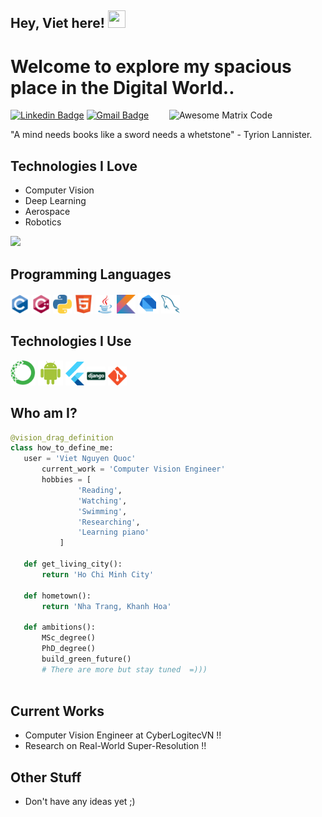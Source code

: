 ## Hey, Viet here! <img src="https://media.giphy.com/media/hvRJCLFzcasrR4ia7z/giphy.gif" width="28px" height="28px">

<h1>Welcome to explore my spacious place in the Digital World..</h1> 

<img src = './images/submarine.gif' alt = 'Awesome Matrix Code' align='right' width='250'/>

[![Linkedin Badge](https://img.shields.io/badge/-visionquocviet-blue?style=flat-square&logo=Linkedin&logoColor=white&link=https://www.linkedin.com/in/visionquocviet/)](https://www.linkedin.com/in/visionquocviet) [![Gmail Badge](https://img.shields.io/badge/-quocviet11102001@gmail.com-c14438?style=flat-square&logo=Gmail&logoColor=white&link=mailto:quocviet11102001@gmail.com)](mailto:quocviet11102001@gmail.com) 


<div style="text-align: left">"A mind needs books like a sword needs a whetstone" - Tyrion Lannister. </div>

## Technologies I Love
* Computer Vision
* Deep Learning
* Aerospace
* Robotics

<img src = "https://github-readme-stats.vercel.app/api/top-langs/?username=visiondrag&layout=compact">

## Programming Languages
<img src = './images/c-original.svg' width='30'/> <img src = './images/cpp.svg' width='30'/>
<img src = './images/python2.png' height='30'/>  <img src = './images/html.svg' width='30'/> 
<img src='./images/java.svg' width='30'/> 
<img src = './images/kotlin.svg' width='30'/> <img src = './images/dart.svg' width='33'/> 
<img src = './images/sql.svg' width='30'/> 
 
 ## Technologies I Use
   <img src = './images/conda.png' height='40'/>
  <img src = './images/android.svg' height='40'/>
  <img src = './images/flutter-logo.svg' width='30'/> 
 <img src = './images/django.svg' width='30'/> <img src = './images/git.svg' width='30'/> 

 
 ## Who am I?
 ```python
 @vision_drag_definition
 class how_to_define_me:
 	user = 'Viet Nguyen Quoc'
		current_work = 'Computer Vision Engineer'
		hobbies = [
				'Reading',
				'Watching',
				'Swimming',
				'Researching',
				'Learning piano'
			]
	
	def get_living_city():
		return 'Ho Chi Minh City'

	def hometown():
		return 'Nha Trang, Khanh Hoa'
	
	def ambitions():
		MSc_degree()
		PhD_degree()
		build_green_future()
		# There are more but stay tuned  =)))
	
 ```
 
## Current Works
 * Computer Vision Engineer at CyberLogitecVN !!
 * Research on Real-World Super-Resolution !!

 
## Other Stuff
* Don't have any ideas yet ;)

<!-- ![Viet's github stats](https://github-readme-stats.vercel.app/api?username=visiondrag&show_icons=true&hide=[%22issues%22])

![Viet's github stats](https://github-readme-stats.vercel.app/api?username=electrodrago&show_icons=true&hide=[%22issues%22]) -->
 
 
